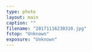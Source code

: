 ```yaml
---
type: photo
layout: main
caption: ""
filename: "20171116230310.jpg"
fstop: "Unknown"
exposure: "Unknown"
---
```

